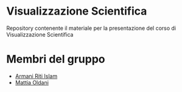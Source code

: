 # Visualizzazione Scientifica

Repository contenente il materiale per la presentazione del corso di Visualizzazione Scientifica

# Membri del gruppo

* [Armani Riti Islam](https://github.com/GioarmsCodes)
* [Mattia Oldani](https://github.com/MattiaOldani)
